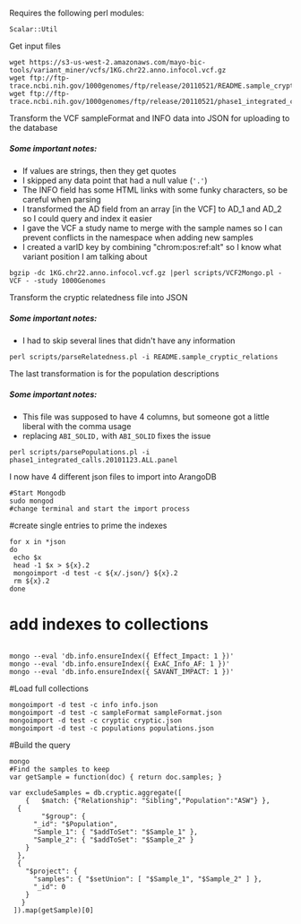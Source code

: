 Requires the following perl modules:
```
Scalar::Util
```

Get input files
```
wget https://s3-us-west-2.amazonaws.com/mayo-bic-tools/variant_miner/vcfs/1KG.chr22.anno.infocol.vcf.gz
wget ftp://ftp-trace.ncbi.nih.gov/1000genomes/ftp/release/20110521/README.sample_cryptic_relations
wget ftp://ftp-trace.ncbi.nih.gov/1000genomes/ftp/release/20110521/phase1_integrated_calls.20101123.ALL.panel
```
Transform the VCF sampleFormat and INFO data into JSON for uploading to the database
##### Some important notes:
* If values are strings, then they get quotes
* I skipped any data point that had a null value (`'.'`)
* The INFO field has some HTML links with some funky characters, so be careful when parsing
* I transformed the AD field from an array [in the VCF] to AD_1 and AD_2 so I could query and index it easier
* I gave the VCF a study name to merge with the sample names so I can prevent conflicts in the namespace when adding new samples
* I created a varID key by combining "chrom:pos:ref:alt" so I know what variant position I am talking about
```
bgzip -dc 1KG.chr22.anno.infocol.vcf.gz |perl scripts/VCF2Mongo.pl -VCF - -study 1000Genomes 

```

Transform the cryptic relatedness file into JSON
##### Some important notes:
* I had to skip several lines that didn't have any information

```
perl scripts/parseRelatedness.pl -i README.sample_cryptic_relations
```

The last transformation is for the population descriptions
##### Some important notes:
* This file was supposed to have 4 columns, but someone got a little liberal with the comma usage
 * replacing `ABI_SOLID,` with `ABI_SOLID` fixes the issue

```
perl scripts/parsePopulations.pl -i phase1_integrated_calls.20101123.ALL.panel
```

I now have 4 different json files to import into ArangoDB
```
#Start Mongodb
sudo mongod
#change terminal and start the import process

```


#create single entries to prime the indexes
```
for x in *json
do
 echo $x
 head -1 $x > ${x}.2
 mongoimport -d test -c ${x/.json/} ${x}.2 
 rm ${x}.2
done
```

# add indexes to collections
```

mongo --eval 'db.info.ensureIndex({ Effect_Impact: 1 })'
mongo --eval 'db.info.ensureIndex({ ExAC_Info_AF: 1 })'
mongo --eval 'db.info.ensureIndex({ SAVANT_IMPACT: 1 })'

```

#Load full collections
```
mongoimport -d test -c info info.json
mongoimport -d test -c sampleFormat sampleFormat.json
mongoimport -d test -c cryptic cryptic.json
mongoimport -d test -c populations populations.json

```

#Build the query
```
mongo
#Find the samples to keep
var getSample = function(doc) { return doc.samples; }

var excludeSamples = db.cryptic.aggregate([
    {   $match: {"Relationship": "Sibling","Population":"ASW"} },
  {
        "$group": {
      "_id": "$Population", 
      "Sample_1": { "$addToSet": "$Sample_1" }, 
      "Sample_2": { "$addToSet": "$Sample_2" }
    }
  },
  { 
    "$project": {
      "samples": { "$setUnion": [ "$Sample_1", "$Sample_2" ] }, 
      "_id": 0
    }
   }
 ]).map(getSample)[0]

```

